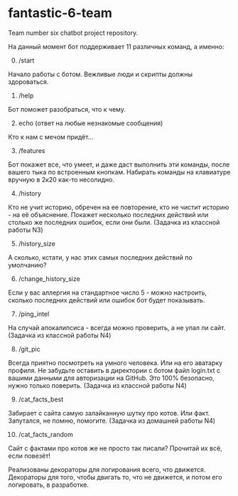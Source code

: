 # fantastic-6-team
Team number six chatbot project repository.

На данный момент бот поддерживает 11 различных команд, а именно:

0) /start

Начало работы с ботом. Вежливые люди и скрипты должны здороваться.

1) /help

Бот поможет разобраться, что к чему.

2) echo (ответ на любые незнакомые сообщения)

Кто к нам с мечом придёт...

3) /features

Бот покажет все, что умеет, и даже даст выполнить эти команды, после вашего тыка по встроенным кнопкам. 
Набирать команды на клавиатуре вручную в 2к20 как-то несолидно.

4) /history

Кто не учит историю, обречен на ее повторение, кто не чистит историю - на её объяснение.
Покажет несколько последних действий или столько же последних ошибок, если они были.
(Задачка из классной работы N3)

5) /history_size

А сколько, кстати, у нас этих самых последних действий по умолчанию?

6) /change_history_size

Если у вас аллергия на стандартное число 5 - можно настроить, сколько последних действий или ошибок бот будет показывать.

7) /ping_intel

На случай апокалипсиса - всегда можно проверить, а не упал ли сайт. (Задачка из классной работы N4)

8) /git_pic

Всегда приятно посмотреть на умного человека. Или на его аватарку профиля.
Не забудьте оставить в директории с ботом файл login.txt с вашими данными для авторизации на GitHub.
Это 100% безопасно, нужно только поверить.
(Задачка из классной работы N4)

9) /cat_facts_best

Забирает с сайта самую залайканную шутку про котов. Или факт. Запутался, не помню, помогите.
(Задачка из домашней работы N4)

10) /cat_facts_random

Сайт с фактами про котов же не просто так писали? Прочитай их всё, если повезёт!


Реализованы декораторы для логирования всего, что движется.
Декораторы для того, чтобы двигать то, что не движется, и потом его логировать, в разработке.
